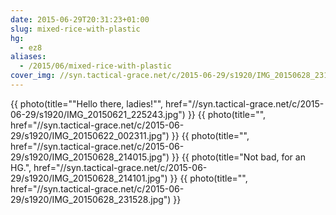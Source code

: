 ```yaml
---
date: 2015-06-29T20:31:23+01:00
slug: mixed-rice-with-plastic
hg:
  - ez8
aliases:
  - /2015/06/mixed-rice-with-plastic
cover_img: //syn.tactical-grace.net/c/2015-06-29/s1920/IMG_20150628_231528.jpg
---
```

{{ photo(title="\"Hello there, ladies!\"", href="//syn.tactical-grace.net/c/2015-06-29/s1920/IMG_20150621_225243.jpg") }}
{{ photo(title="", href="//syn.tactical-grace.net/c/2015-06-29/s1920/IMG_20150622_002311.jpg") }}
{{ photo(title="", href="//syn.tactical-grace.net/c/2015-06-29/s1920/IMG_20150628_214015.jpg") }}
{{ photo(title="Not bad, for an HG.", href="//syn.tactical-grace.net/c/2015-06-29/s1920/IMG_20150628_214101.jpg") }}
{{ photo(title="", href="//syn.tactical-grace.net/c/2015-06-29/s1920/IMG_20150628_231528.jpg") }}

